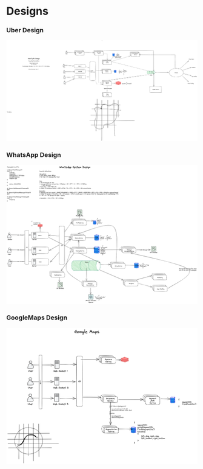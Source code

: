 # Designs



### Uber Design

![Uber](diagrams/uber.png)



### WhatsApp Design

![WhatsApp](diagrams/whatsapp.png)


### GoogleMaps Design

![Maps](diagrams/maps.png)